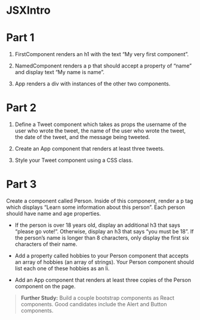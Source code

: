 # JSXIntro

# Part 1

1. FirstComponent renders an h1 with the text “My very first component”.

2. NamedComponent renders a p that should accept a property of “name” and display text “My name is name”.

3. App renders a div with instances of the other two components.

# Part 2

1. Define a Tweet component which takes as props the username of the user who wrote the tweet, the name of the user who wrote the tweet, the date of the tweet, and the message being tweeted.

2. Create an App component that renders at least three tweets.

3. Style your Tweet component using a CSS class.

# Part 3

Create a component called Person. Inside of this component, render a p tag which displays “Learn some information about this person”. Each person should have name and age properties.

- If the person is over 18 years old, display an additional h3 that says “please go vote!”. Otherwise, display an h3 that says “you must be 18”. If the person’s name is longer than 8 characters, only display the first six characters of their name.

- Add a property called hobbies to your Person component that accepts an array of hobbies (an array of strings). Your Person component should list each one of these hobbies as an li.

- Add an App component that renders at least three copies of the Person component on the page.

> **Further Study:**
> Build a couple bootstrap components as React components. Good candidates include the Alert and Button components.
